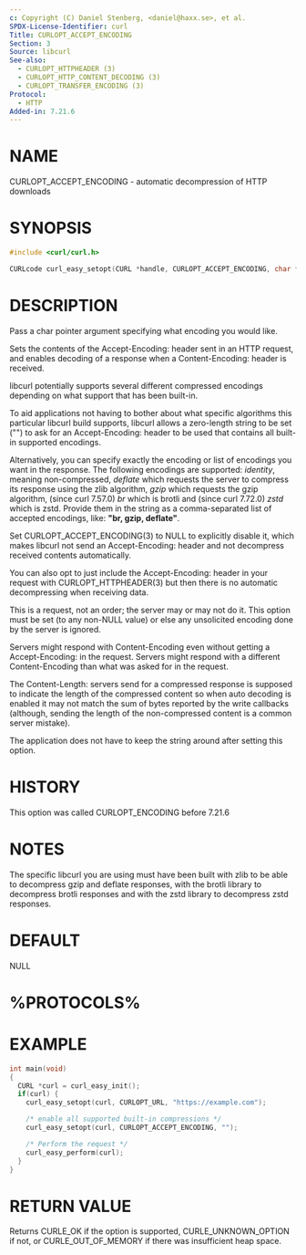 ```yaml
---
c: Copyright (C) Daniel Stenberg, <daniel@haxx.se>, et al.
SPDX-License-Identifier: curl
Title: CURLOPT_ACCEPT_ENCODING
Section: 3
Source: libcurl
See-also:
  - CURLOPT_HTTPHEADER (3)
  - CURLOPT_HTTP_CONTENT_DECODING (3)
  - CURLOPT_TRANSFER_ENCODING (3)
Protocol:
  - HTTP
Added-in: 7.21.6
---
```


# NAME

CURLOPT_ACCEPT_ENCODING - automatic decompression of HTTP downloads

# SYNOPSIS

~~~c
#include <curl/curl.h>

CURLcode curl_easy_setopt(CURL *handle, CURLOPT_ACCEPT_ENCODING, char *enc);
~~~

# DESCRIPTION

Pass a char pointer argument specifying what encoding you would like.

Sets the contents of the Accept-Encoding: header sent in an HTTP request, and
enables decoding of a response when a Content-Encoding: header is received.

libcurl potentially supports several different compressed encodings depending
on what support that has been built-in.

To aid applications not having to bother about what specific algorithms this
particular libcurl build supports, libcurl allows a zero-length string to be
set ("") to ask for an Accept-Encoding: header to be used that contains all
built-in supported encodings.

Alternatively, you can specify exactly the encoding or list of encodings you
want in the response. The following encodings are supported: *identity*,
meaning non-compressed, *deflate* which requests the server to compress
its response using the zlib algorithm, *gzip* which requests the gzip
algorithm, (since curl 7.57.0) *br* which is brotli and (since curl
7.72.0) *zstd* which is zstd. Provide them in the string as a
comma-separated list of accepted encodings, like: **"br, gzip, deflate"**.

Set CURLOPT_ACCEPT_ENCODING(3) to NULL to explicitly disable it, which
makes libcurl not send an Accept-Encoding: header and not decompress received
contents automatically.

You can also opt to just include the Accept-Encoding: header in your request
with CURLOPT_HTTPHEADER(3) but then there is no automatic decompressing
when receiving data.

This is a request, not an order; the server may or may not do it. This option
must be set (to any non-NULL value) or else any unsolicited encoding done by
the server is ignored.

Servers might respond with Content-Encoding even without getting a
Accept-Encoding: in the request. Servers might respond with a different
Content-Encoding than what was asked for in the request.

The Content-Length: servers send for a compressed response is supposed to
indicate the length of the compressed content so when auto decoding is enabled
it may not match the sum of bytes reported by the write callbacks (although,
sending the length of the non-compressed content is a common server mistake).

The application does not have to keep the string around after setting this
option.

# HISTORY

This option was called CURLOPT_ENCODING before 7.21.6

# NOTES

The specific libcurl you are using must have been built with zlib to be able to
decompress gzip and deflate responses, with the brotli library to
decompress brotli responses and with the zstd library to decompress zstd
responses.

# DEFAULT

NULL

# %PROTOCOLS%

# EXAMPLE

~~~c
int main(void)
{
  CURL *curl = curl_easy_init();
  if(curl) {
    curl_easy_setopt(curl, CURLOPT_URL, "https://example.com");

    /* enable all supported built-in compressions */
    curl_easy_setopt(curl, CURLOPT_ACCEPT_ENCODING, "");

    /* Perform the request */
    curl_easy_perform(curl);
  }
}
~~~

# RETURN VALUE

Returns CURLE_OK if the option is supported, CURLE_UNKNOWN_OPTION if not, or
CURLE_OUT_OF_MEMORY if there was insufficient heap space.
